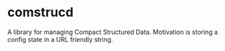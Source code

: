 # comstrucd
A library for managing Compact Structured Data. Motivation is storing a config state in a URL friendly string.
